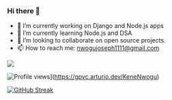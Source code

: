 ### Hi there 👋

- 🔭 I’m currently working on Django and Node.js apps
- 🌱 I’m currently learning Node.js and DSA
- 👯 I’m looking to collaborate on open source projects.
- 📫 How to reach me: [nwogujoseph1111@gmail.com](mailto:nwogujoseph1111@gmail.com)

<p>
  <img src = "https://github-readme-stats.vercel.app/api?username=KeneNwogu&show_icons=true&theme=tokyonight&line_height=27">
</p>

![Profile views](https://gpvc.arturio.dev/KeneNwogu)](https://gpvc.arturio.dev/KeneNwogu)

[![GitHub Streak](https://github-readme-streak-stats.herokuapp.com?user=KeneNwogu)](https://git.io/streak-stats)


